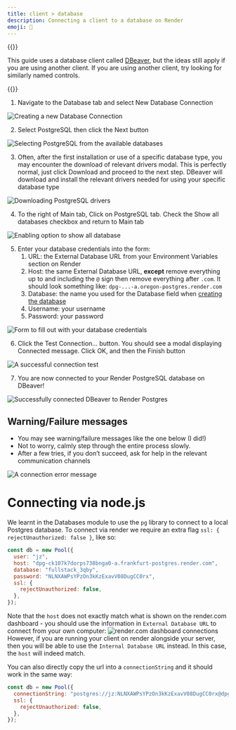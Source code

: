 ```yaml
---
title: client > database
description: Connecting a client to a database on Render
emoji: 🔌
---
```


{{<note type="tip" title="Tip">}}

This guide uses a database client called [DBeaver](https://dbeaver.io/), but the ideas still apply if you are using another client. If you are using another client, try looking for similarly named controls.

{{</note>}}

1. Navigate to the Database tab and select New Database Connection

![Creating a new Database Connection](new-connection.png)

2. Select PostgreSQL then click the Next button

![Selecting PostgreSQL from the available databases](selecting-postgres.png)

3. Often, after the first installation or use of a specific database type, you may encounter the download of relevant drivers modal. This is perfectly normal, just click Download and proceed to the next step. DBeaver will download and install the relevant drivers needed for using your specific database type

![Downloading PostgreSQL drivers](db-drivers.png)

4. To the right of Main tab, Click on PostgreSQL tab. Check the Show all databases checkbox and return to Main tab

![Enabling option to show all database](show-all-databases.png)

5. Enter your database credentials into the form:
   1. URL: the External Database URL from your Environment Variables section on Render
   1. Host: the same External Database URL, **except** remove everything up to and including the `@` sign then remove everything after `.com`. It should look something like: `dpg-...-a.oregon-postgres.render.com`
   1. Database: the name you used for the Database field when [creating the database](../creating-a-postgres-db.md)
   1. Username: your username
   1. Password: your password

![Form to fill out with your database credentials](db-credentials.png)

6. Click the Test Connection… button. You should see a modal displaying Connected message. Click OK, and then the Finish button

![A successful connection test](connection-test.png)

7. You are now connected to your Render PostgreSQL database on DBeaver!

![Successfully connected DBeaver to Render Postgres](connection-successful.png)

## Warning/Failure messages

- You may see warning/failure messages like the one below (I did!)
- Not to worry, calmly step through the entire process slowly.
- After a few tries, if you don’t succeed, ask for help in the relevant communication channels

![A connection error message](connection-error.png)

# Connecting via node.js
We learnt in the Databases module to use the `pg` library to connect to a local Postgres database.
To connect via render we require an extra flag `ssl: { rejectUnauthorized: false }`, like so:
```javascript
const db = new Pool({
  user: "jz",
  host: "dpg-ck107k7dorps738bnga0-a.frankfurt-postgres.render.com",
  database: "fullstack_3qby",
  password: "NLNXAWPsYPzOn3kKzExavV08DugCC0rx",
  ssl: {
    rejectUnauthorized: false,
  },
});
```

Note that the `host` does not exactly match what is shown on the render.com dashboard - you should use the information in `External Database URL` to connect from your own computer:
![render.com dashboard connections](render-dashboard.png)
However, if you are running your client on render alongside your server, then you will be able to use the `Internal Database URL` instead. In this case, the `host` will indeed match.

You can also directly copy the url into a `connectionString` and it should work in the same way:
```javascript
const db = new Pool({
  connectionString: "postgres://jz:NLNXAWPsYPzOn3kKzExavV08DugCC0rx@dpg-ck107k7dorps738bnga0-a.frankfurt-postgres.render.com/fullstack_3qby",
  ssl: {
    rejectUnauthorized: false,
  },
});
```
